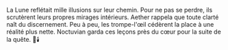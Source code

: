 La Lune reflétait mille illusions sur leur chemin.
Pour ne pas se perdre, ils scrutèrent leurs propres mirages intérieurs.
Aether rappela que toute clarté naît du discernement.
Peu à peu, les trompe-l'œil cédèrent la place à une réalité plus nette.
Noctuvian garda ces leçons près du cœur pour la suite de la quête.
🌌🕯️
